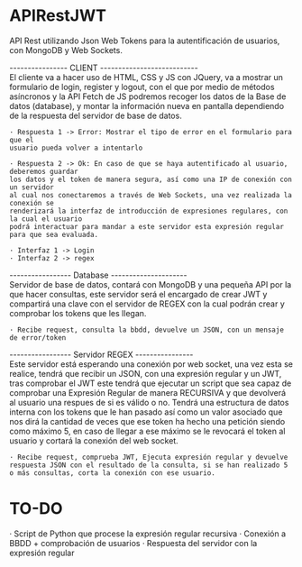 # APIRestJWT
API Rest utilizando Json Web Tokens para la autentificación de usuarios, con MongoDB y Web Sockets.

---------------- CLIENT ---------------------------<br/>
El cliente va a hacer uso de HTML, CSS y JS con JQuery, va a mostrar un formulario de 
login, register y logout, con el que por medio de métodos asíncronos y la API Fetch de JS
podremos recoger los datos de la Base de datos (database), y montar la información nueva en
pantalla dependiendo de la respuesta del servidor de base de datos.

    · Respuesta 1 -> Error: Mostrar el tipo de error en el formulario para que el 
    usuario pueda volver a intentarlo

    · Respuesta 2 -> Ok: En caso de que se haya autentificado al usuario, deberemos guardar
    los datos y el token de manera segura, así como una IP de conexión con un servidor 
    al cual nos conectaremos a través de Web Sockets, una vez realizada la conexión se 
    renderizará la interfaz de introducción de expresiones regulares, con la cual el usuario
    podrá interactuar para mandar a este servidor esta expresión regular para que sea evaluada.

    · Interfaz 1 -> Login
    · Interfaz 2 -> regex

----------------- Database ---------------------<br/>
Servidor de base de datos, contará con MongoDB y una pequeña API por la que hacer consultas, 
este servidor será el encargado de crear JWT y compartirá una clave con el servidor de REGEX
con la cual podrán crear y comprobar los tokens que les llegan. 

    · Recibe request, consulta la bbdd, devuelve un JSON, con un mensaje de error/token


----------------- Servidor REGEX ----------------<br/>
Este servidor está esperando una conexión por web socket, una vez esta se realice, tendrá que recibir un JSON, con una expresión regular y un JWT, tras comprobar el JWT este tendrá que ejecutar un script que sea capaz de comprobar una Expresión Regular de manera RECURSIVA y que devolverá al usuario una respues de si es válido o no. Tendrá una estructura de datos
interna con los tokens que le han pasado así como un valor asociado que nos dirá la cantidad
de veces que ese token ha hecho una petición siendo como máximo 5, en caso de llegar a ese máximo se le revocará el token al usuario y cortará la conexión del web socket.

    · Recibe request, comprueba JWT, Ejecuta expresión regular y devuelve respuesta JSON con el resultado de la consulta, si se han realizado 5 o más consultas, corta la conexión con ese usuario.


<h1>TO-DO</h1> 
    · Script de Python que procese la expresión regular recursiva
    · Conexión a BBDD + comprobación de usuarios
    · Respuesta del servidor con la expresión regular